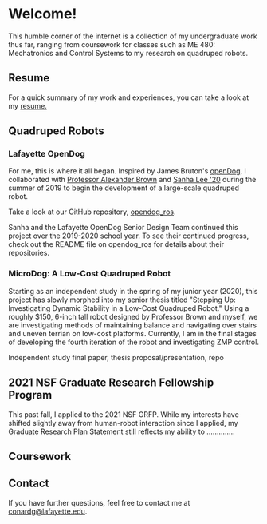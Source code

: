 # Welcome!

This humble corner of the internet is a collection of my undergraduate work thus far, ranging from coursework for classes such as ME 480: Mechatronics and Control Systems to my research on quadruped robots. 

## Resume

For a quick summary of my work and experiences, you can take a look at my <a href="Gabrielle-Conard-Resume.pdf" target="_blank">resume.</a>

## Quadruped Robots

### Lafayette OpenDog

For me, this is where it all began. Inspired by James Bruton's [openDog](https://youtube.com/playlist?list=PLpwJoq86vov_PkA0bla0eiUTsCAPi_mZf), I collaborated with [Professor Alexander Brown](https://github.com/Alexanderallenbrown) and [Sanha Lee '20](https://github.com/sanhalee17) during the summer of 2019 to begin the development of a large-scale quadruped robot.

Take a look at our GitHub repository, [opendog_ros](https://github.com/G-Conard/opendog_ros).

Sanha and the Lafayette OpenDog Senior Design Team continued this project over the 2019-2020 school year. To see their continued progress, check out the README file on opendog_ros for details about their repositories.

### MicroDog: A Low-Cost Quadruped Robot

Starting as an independent study in the spring of my junior year (2020), this project has slowly morphed into my senior thesis titled "Stepping Up: Investigating Dynamic Stability in a Low-Cost Quadruped Robot." Using a roughly $150, 6-inch tall robot designed by Professor Brown and myself, we are investigating methods of maintaining balance and navigating over stairs and uneven terrian on low-cost platforms. Currently, I am in the final stages of developing the fourth iteration of the robot and investigating ZMP control.

Independent study final paper, thesis proposal/presentation, repo

## 2021 NSF Graduate Research Fellowship Program

This past fall, I applied to the 2021 NSF GRFP. While my interests have shifted slightly away from human-robot interaction since I applied, my Graduate Research Plan Statement still reflects my ability to ..............

## Coursework


## Contact

If you have further questions, feel free to contact me at conardg@lafayette.edu.
